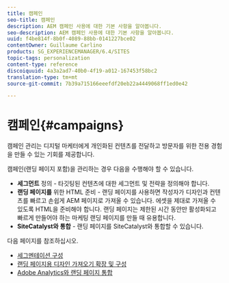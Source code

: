 ```yaml
---
title: 캠페인
seo-title: 캠페인
description: AEM 캠페인 사용에 대한 기본 사항을 알아봅니다.
seo-description: AEM 캠페인 사용에 대한 기본 사항을 알아봅니다.
uuid: f4be814f-8b0f-4089-88bb-0141227bce02
contentOwner: Guillaume Carlino
products: SG_EXPERIENCEMANAGER/6.4/SITES
topic-tags: personalization
content-type: reference
discoiquuid: 4a3a2ad7-40b0-4f19-a012-167453f58bc2
translation-type: tm+mt
source-git-commit: 7b39a715166eeefdf20eb22a4449068ff1ed0e42

---
```



# 캠페인{#campaigns}

캠페인 관리는 디지털 마케터에게 개인화된 컨텐츠를 전달하고 방문자를 위한 전용 경험을 만들 수 있는 기회를 제공합니다.

캠페인(랜딩 페이지 포함)을 관리하는 경우 다음을 수행해야 할 수 있습니다.

* **세그먼트** 정의 - 타깃팅된 컨텐츠에 대한 세그먼트 및 전략을 정의해야 합니다.
* **랜딩 페이지를** 위한 HTML 준비 - 랜딩 페이지를 사용하면 작성자가 디자인과 컨텐츠를 빠르고 손쉽게 AEM 페이지로 가져올 수 있습니다. 에셋을 제대로 가져올 수 있도록 HTML을 준비해야 합니다. 랜딩 페이지는 제한된 시간 동안만 활성화되고 빠르게 만들어야 하는 마케팅 랜딩 페이지를 만들 때 유용합니다.
* **SiteCatalyst와 통합** - 랜딩 페이지를 SiteCatalyst와 통합할 수 있습니다.

다음 페이지를 참조하십시오.

* [세그멘테이션 구성](/help/sites-administering/campaign-segmentation.md)
* [랜딩 페이지용 디자인 가져오기 확장 및 구성](/help/sites-administering/extending-the-design-importer-for-landingpages.md)
* [Adobe Analytics와 랜딩 페이지 통합](/help/sites-administering/integrating-landing-pages-with-adobe-analytics.md)

